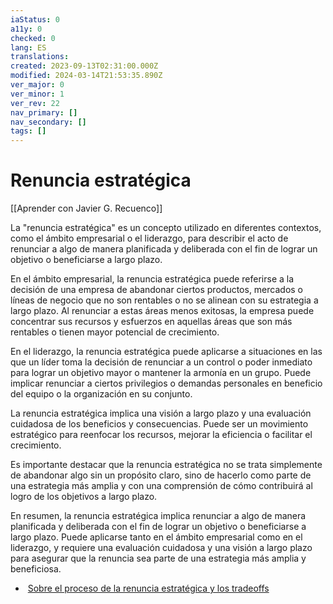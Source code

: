 ```yaml
---
iaStatus: 0
a11y: 0
checked: 0
lang: ES
translations: 
created: 2023-09-13T02:31:00.000Z
modified: 2024-03-14T21:53:35.890Z
ver_major: 0
ver_minor: 1
ver_rev: 22
nav_primary: []
nav_secondary: []
tags: []
---
```

# Renuncia estratégica

[[Aprender con Javier G. Recuenco]]

La "renuncia estratégica" es un concepto utilizado en diferentes contextos, como el ámbito empresarial o el liderazgo, para describir el acto de renunciar a algo de manera planificada y deliberada con el fin de lograr un objetivo o beneficiarse a largo plazo.

En el ámbito empresarial, la renuncia estratégica puede referirse a la decisión de una empresa de abandonar ciertos productos, mercados o líneas de negocio que no son rentables o no se alinean con su estrategia a largo plazo. Al renunciar a estas áreas menos exitosas, la empresa puede concentrar sus recursos y esfuerzos en aquellas áreas que son más rentables o tienen mayor potencial de crecimiento.

En el liderazgo, la renuncia estratégica puede aplicarse a situaciones en las que un líder toma la decisión de renunciar a un control o poder inmediato para lograr un objetivo mayor o mantener la armonía en un grupo. Puede implicar renunciar a ciertos privilegios o demandas personales en beneficio del equipo o la organización en su conjunto.

La renuncia estratégica implica una visión a largo plazo y una evaluación cuidadosa de los beneficios y consecuencias. Puede ser un movimiento estratégico para reenfocar los recursos, mejorar la eficiencia o facilitar el crecimiento.

Es importante destacar que la renuncia estratégica no se trata simplemente de abandonar algo sin un propósito claro, sino de hacerlo como parte de una estrategia más amplia y con una comprensión de cómo contribuirá al logro de los objetivos a largo plazo.

En resumen, la renuncia estratégica implica renunciar a algo de manera planificada y deliberada con el fin de lograr un objetivo o beneficiarse a largo plazo. Puede aplicarse tanto en el ámbito empresarial como en el liderazgo, y requiere una evaluación cuidadosa y una visión a largo plazo para asegurar que la renuncia sea parte de una estrategia más amplia y beneficiosa.

*  [Sobre el proceso de la renuncia estratégica y los tradeoffs](https://twitter.com/Recuenco/status/1642053701933178880?s=20)